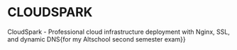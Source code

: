 # CLOUDSPARK
CloudSpark - Professional cloud infrastructure deployment with Nginx, SSL, and dynamic DNS{for my Altschool second semester exam}}
